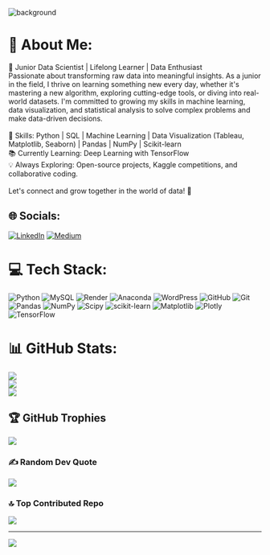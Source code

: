 ![background](https://user-images.githubusercontent.com/74038190/212750155-3ceddfbd-19d3-40a3-87af-8d329c8323c4.gif)
# 💫 About Me:
🌱 Junior Data Scientist | Lifelong Learner | Data Enthusiast<br>Passionate about transforming raw data into meaningful insights. As a junior in the field, I thrive on learning something new every day, whether it's mastering a new algorithm, exploring cutting-edge tools, or diving into real-world datasets. I'm committed to growing my skills in machine learning, data visualization, and statistical analysis to solve complex problems and make data-driven decisions.<br><br>🔧 Skills: Python | SQL | Machine Learning | Data Visualization (Tableau, Matplotlib, Seaborn) | Pandas | NumPy | Scikit-learn<br>📚 Currently Learning: Deep Learning with TensorFlow <br>💡 Always Exploring: Open-source projects, Kaggle competitions, and collaborative coding.<br><br>Let's connect and grow together in the world of data! 🚀


## 🌐 Socials:
[![LinkedIn](https://img.shields.io/badge/LinkedIn-%230077B5.svg?logo=linkedin&logoColor=white)](https://linkedin.com/in/annachopite) [![Medium](https://img.shields.io/badge/Medium-12100E?logo=medium&logoColor=white)](https://medium.com/@@annapicn) 

# 💻 Tech Stack:
![Python](https://img.shields.io/badge/python-3670A0?style=for-the-badge&logo=python&logoColor=ffdd54) ![MySQL](https://img.shields.io/badge/mysql-4479A1.svg?style=for-the-badge&logo=mysql&logoColor=white) ![Render](https://img.shields.io/badge/Render-%46E3B7.svg?style=for-the-badge&logo=render&logoColor=white) ![Anaconda](https://img.shields.io/badge/Anaconda-%2344A833.svg?style=for-the-badge&logo=anaconda&logoColor=white) ![WordPress](https://img.shields.io/badge/WordPress-%23117AC9.svg?style=for-the-badge&logo=WordPress&logoColor=white) ![GitHub](https://img.shields.io/badge/github-%23121011.svg?style=for-the-badge&logo=github&logoColor=white) ![Git](https://img.shields.io/badge/git-%23F05033.svg?style=for-the-badge&logo=git&logoColor=white) ![Pandas](https://img.shields.io/badge/pandas-%23150458.svg?style=for-the-badge&logo=pandas&logoColor=white) ![NumPy](https://img.shields.io/badge/numpy-%23013243.svg?style=for-the-badge&logo=numpy&logoColor=white) ![Scipy](https://img.shields.io/badge/SciPy-%230C55A5.svg?style=for-the-badge&logo=scipy&logoColor=%white) ![scikit-learn](https://img.shields.io/badge/scikit--learn-%23F7931E.svg?style=for-the-badge&logo=scikit-learn&logoColor=white) ![Matplotlib](https://img.shields.io/badge/Matplotlib-%23ffffff.svg?style=for-the-badge&logo=Matplotlib&logoColor=black) ![Plotly](https://img.shields.io/badge/Plotly-%233F4F75.svg?style=for-the-badge&logo=plotly&logoColor=white) ![TensorFlow](https://img.shields.io/badge/TensorFlow-%23FF6F00.svg?style=for-the-badge&logo=TensorFlow&logoColor=white)
# 📊 GitHub Stats:
![](https://github-readme-stats.vercel.app/api?username=AnnaPChop&theme=dracula&hide_border=false&include_all_commits=false&count_private=false)<br/>
![](https://github-readme-streak-stats.herokuapp.com/?user=AnnaPChop&theme=dracula&hide_border=false)<br/>
![](https://github-readme-stats.vercel.app/api/top-langs/?username=AnnaPChop&theme=dracula&hide_border=false&include_all_commits=false&count_private=false&layout=compact)

## 🏆 GitHub Trophies
![](https://github-profile-trophy.vercel.app/?username=AnnaPChop&theme=dracula&no-frame=false&no-bg=true&margin-w=4)

### ✍️ Random Dev Quote
![](https://quotes-github-readme.vercel.app/api?type=horizontal&theme=radical)

### 🔝 Top Contributed Repo
![](https://github-contributor-stats.vercel.app/api?username=AnnaPChop&limit=5&theme=dracula&combine_all_yearly_contributions=true)

---
[![](https://visitcount.itsvg.in/api?id=AnnaPChop&icon=0&color=6)](https://visitcount.itsvg.in)

<!-- Proudly created with GPRM ( https://gprm.itsvg.in ) -->
